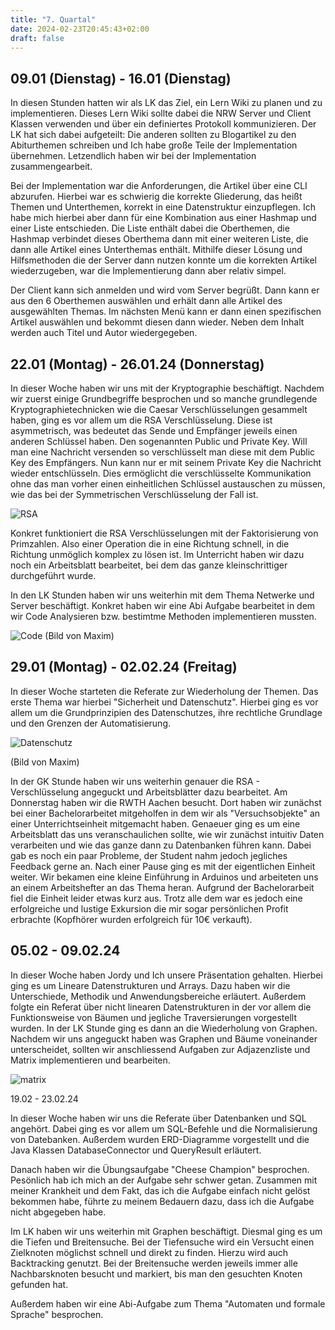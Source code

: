 ```yaml
---
title: "7. Quartal"
date: 2024-02-23T20:45:43+02:00
draft: false
---
```

## 09.01 (Dienstag) - 16.01 (Dienstag)
In diesen Stunden hatten wir als LK das Ziel, ein Lern Wiki zu planen und zu implementieren. Dieses Lern Wiki sollte dabei die NRW Server und Client Klassen verwenden und über ein definiertes Protokoll kommunizieren. Der LK hat sich dabei aufgeteilt: Die anderen sollten zu Blogartikel zu den Abiturthemen schreiben und Ich habe große Teile der Implementation übernehmen. Letzendlich haben wir bei der Implementation zusammengearbeit. 

Bei der Implementation war die Anforderungen, die Artikel über eine CLI abzurufen. Hierbei war es schwierig die korrekte Gliederung, das heißt Themen und Unterthemen, korrekt in eine Datenstruktur einzupflegen. Ich habe mich hierbei aber dann für eine Kombination aus einer Hashmap und einer Liste entschieden. Die Liste enthält dabei die Oberthemen, die Hashmap verbindet dieses Oberthema dann mit einer weiteren Liste, die dann alle Artikel eines Unterthemas enthält. Mithilfe dieser Lösung und Hilfsmethoden die der Server dann nutzen konnte um die korrekten Artikel wiederzugeben, war die Implementierung dann aber relativ simpel.

Der Client kann sich anmelden und wird vom Server begrüßt. Dann kann er aus den 6 Oberthemen auswählen und erhält dann alle Artikel des ausgewählten Themas. Im nächsten Menü kann er dann einen spezifischen Artikel auswählen und bekommt diesen dann wieder. Neben dem Inhalt werden auch Titel und Autor wiedergegeben.

## 22.01 (Montag) - 26.01.24 (Donnerstag)
In dieser Woche haben wir uns mit der Kryptographie beschäftigt. Nachdem wir zuerst einige Grundbegriffe besprochen und so manche grundlegende Kryptographietechnicken wie die Caesar Verschlüsselungen gesammelt haben, ging es vor allem um die RSA Verschlüsselung. Diese ist asymmetrisch, was bedeutet das Sende und Empfänger jeweils einen anderen Schlüssel haben. Den sogenannten Public und Private Key. Will man eine Nachricht versenden so verschlüsselt man diese mit dem Public Key des Empfängers. Nun kann nur er mit seinem Private Key die Nachricht wieder entschlüsseln. Dies ermöglicht die verschlüsselte Kommunikation ohne das man vorher einen einheitlichen Schlüssel austauschen zu müssen, wie das bei der Symmetrischen Verschlüsselung der Fall ist.

![RSA](/lernblog/how-rsa-works.png)

Konkret funktioniert die RSA Verschlüsselungen mit der Faktorisierung von Primzahlen. Also einer Operation die in eine Richtung schnell, in die Richtung unmöglich komplex zu lösen ist. Im Unterricht haben wir dazu noch ein Arbeitsblatt bearbeitet, bei dem das ganze kleinschrittiger durchgeführt wurde.

In den LK Stunden haben wir uns weiterhin mit dem Thema Netwerke und Server beschäftigt. Konkret haben wir eine Abi Aufgabe bearbeitet in dem wir Code Analysieren bzw. bestimtme Methoden implementieren mussten.

![Code](/lernblog/screenshot.png)
(Bild von Maxim)

## 29.01 (Montag) - 02.02.24 (Freitag)

In dieser Woche starteten die Referate zur Wiederholung der Themen. Das erste Thema war hierbei "Sicherheit und Datenschutz". Hierbei ging es vor allem um die Grundprinzipien des Datenschutzes, ihre rechtliche Grundlage und den Grenzen der Automatisierung.

![Datenschutz](/lernblog/sfsfsdf.png)

(Bild von Maxim)

In der GK Stunde haben wir uns weiterhin genauer die RSA - Verschlüsselung angeguckt und Arbeitsblätter dazu bearbeitet. Am Donnerstag haben wir die RWTH Aachen besucht. Dort haben wir zunächst bei einer Bachelorarbeitet mitgeholfen in dem wir als "Versuchsobjekte" an einer Unterrichtseinheit mitgemacht haben. Genaeuer ging es um eine Arbeitsblatt das uns veranschaulichen sollte, wie wir zunächst intuitiv Daten verarbeiten und wie das ganze dann zu Datenbanken führen kann. Dabei gab es noch ein paar Probleme, der Student nahm jedoch jegliches Feedback gerne an. Nach einer Pause ging es mit der eigentlichen Einheit weiter. Wir bekamen eine kleine Einführung in Arduinos und arbeiteten uns an einem Arbeitshefter an das Thema heran. Aufgrund der Bachelorarbeit fiel die Einheit leider etwas kurz aus. Trotz alle dem war es jedoch eine erfolgreiche und lustige Exkursion die mir sogar persönlichen Profit erbrachte (Kopfhörer wurden erfolgreich für 10€ verkauft).

## 05.02 - 09.02.24

In dieser Woche haben Jordy und Ich unsere Präsentation gehalten. Hierbei ging es um Lineare Datenstrukturen und Arrays. Dazu haben wir die Unterschiede, Methodik und Anwendungsbereiche erläutert. Außerdem folgte ein Referat über nicht linearen Datenstrukturen in der vor allem die Funktionsweise von Bäumen und jegliche Traversierungen vorgestellt wurden. In der LK Stunde ging es dann an die Wiederholung von Graphen. Nachdem wir uns angeguckt haben was Graphen und Bäume voneinander unterscheidet, sollten wir anschliessend Aufgaben zur Adjazenzliste und Matrix implementieren und bearbeiten.

![matrix](/lernblog/matrix.png)

19.02 - 23.02.24

In dieser Woche haben wir uns die Referate über Datenbanken und SQL angehört. Dabei ging es vor allem um SQL-Befehle und die Normalisierung von Datebanken. Außerdem wurden ERD-Diagramme vorgestellt und die Java Klassen DatabaseConnector und QueryResult erläutert. 

Danach haben wir die Übungsaufgabe "Cheese Champion" besprochen. Pesönlich hab ich mich an der Aufgabe sehr schwer getan. Zusammen mit meiner Krankheit und dem Fakt, das ich die Aufgabe einfach nicht gelöst bekommen habe, führte zu meinem Bedauern dazu, dass ich die Aufgabe nicht abgegeben habe.

Im LK haben wir uns weiterhin mit Graphen beschäftigt. Diesmal ging es um die Tiefen und Breitensuche. Bei der Tiefensuche wird ein Versucht einen Zielknoten möglichst schnell und direkt zu finden. Hierzu wird auch Backtracking genutzt. Bei der Breitensuche werden jeweils immer alle Nachbarsknoten besucht und markiert, bis man den gesuchten Knoten gefunden hat.

Außerdem haben wir eine Abi-Aufgabe zum Thema "Automaten und formale Sprache" besprochen.
